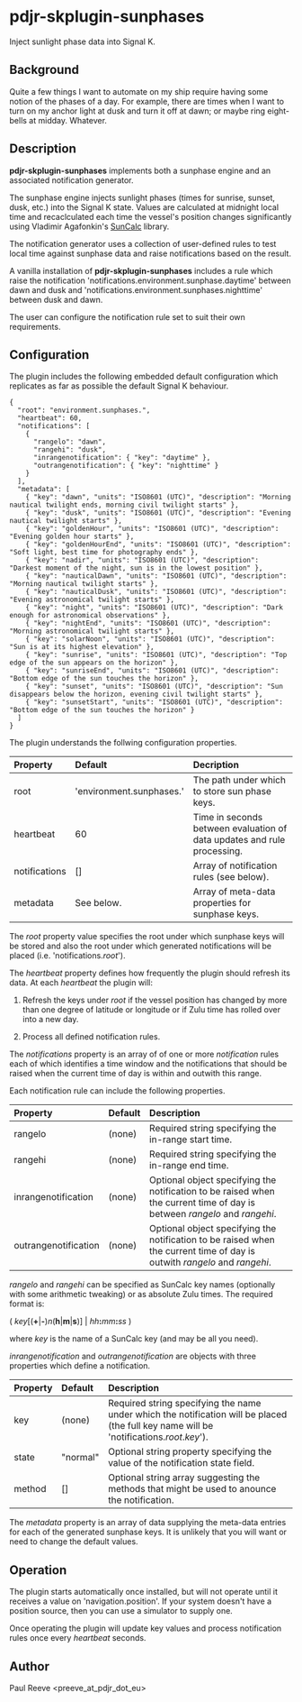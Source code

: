 # pdjr-skplugin-sunphases

Inject sunlight phase data into Signal K.

## Background

Quite a few things I want to automate on my ship require having some
notion of the phases of a day.
For example, there are times when I want to turn on my anchor light
at dusk and turn it off at dawn; or maybe ring eight-bells at midday.
Whatever.

## Description

__pdjr-skplugin-sunphases__ implements both a sunphase engine and an
associated notification generator.

The sunphase engine injects sunlight phases (times for sunrise, sunset,
dusk, etc.) into the Signal K state.
Values are calculated at midnight local time and recaclculated each
time the vessel's position changes significantly using Vladimir
Agafonkin's [SunCalc](https://github.com/mourner/suncalc) library.

The notification generator uses a collection of user-defined rules to
test local time against sunphase data and raise notifications based on
the result.

A vanilla installation of __pdjr-skplugin-sunphases__ includes a rule
which raise the notification
'notifications.environment.sunphase.daytime' between dawn and dusk and
'notifications.environment.sunphases.nighttime' between dusk and dawn.

The user can configure the notification rule set to suit their own
requirements.  

## Configuration

The plugin includes the following embedded default configuration which
replicates as far as possible the default Signal K behaviour.

```
{
  "root": "environment.sunphases.",
  "heartbeat": 60,
  "notifications": [
    {
      "rangelo": "dawn",
      "rangehi": "dusk",
      "inrangenotification": { "key": "daytime" },
      "outrangenotification": { "key": "nighttime" }
    }
  ],
  "metadata": [
    { "key": "dawn", "units": "ISO8601 (UTC)", "description": "Morning nautical twilight ends, morning civil twilight starts" },
    { "key": "dusk", "units": "ISO8601 (UTC)", "description": "Evening nautical twilight starts" },
    { "key": "goldenHour", "units": "ISO8601 (UTC)", "description": "Evening golden hour starts" },
    { "key": "goldenHourEnd", "units": "ISO8601 (UTC)", "description": "Soft light, best time for photography ends" },
    { "key": "nadir", "units": "ISO8601 (UTC)", "description": "Darkest moment of the night, sun is in the lowest position" },
    { "key": "nauticalDawn", "units": "ISO8601 (UTC)", "description": "Morning nautical twilight starts" },
    { "key": "nauticalDusk", "units": "ISO8601 (UTC)", "description": "Evening astronomical twilight starts" },
    { "key": "night", "units": "ISO8601 (UTC)", "description": "Dark enough for astronomical observations" },
    { "key": "nightEnd", "units": "ISO8601 (UTC)", "description": "Morning astronomical twilight starts" },
    { "key": "solarNoon", "units": "ISO8601 (UTC)", "description": "Sun is at its highest elevation" },
    { "key": "sunrise", "units": "ISO8601 (UTC)", "description": "Top edge of the sun appears on the horizon" },
    { "key": "sunriseEnd", "units": "ISO8601 (UTC)", "description": "Bottom edge of the sun touches the horizon" },
    { "key": "sunset", "units": "ISO8601 (UTC)", "description": "Sun disappears below the horizon, evening civil twilight starts" },
    { "key": "sunsetStart", "units": "ISO8601 (UTC)", "description": "Bottom edge of the sun touches the horizon" }
  ]
}
```

The plugin understands the follwing configuration properties.

| Property      | Default                  | Decription |
| :------------ | :----------------------- | :--------- |
| root          | 'environment.sunphases.' | The path under which to store sun phase keys. |
| heartbeat     | 60                       | Time in seconds between evaluation of data updates and rule processing. |
| notifications | []                       | Array of notification rules (see below). |
| metadata      | See below.               | Array of meta-data properties for sunphase keys. |

The *root* property value specifies the root under which sunphase keys
will be stored and also the root under which generated notifications
will be placed (i.e. 'notifications.*root*').

The *heartbeat* property defines how frequently the plugin should
refresh its data.
At each *heartbeat* the plugin will:

1. Refresh the keys under *root* if the vessel position has changed by
   more than one degree of latitude or longitude or if Zulu time has
   rolled over into a new day.

2. Process all defined notification rules.

The *notifications* property is an array of of one or more
*notification* rules each of which identifies a time window and the
notifications that should be raised when the current time of day is
within and outwith this range.

Each notification rule can include the following properties.

| Property             | Default | Description |
| :------------------- | :------ | :---------- |
| rangelo              | (none)  | Required string specifying the in-range start time. |
| rangehi              | (none)  | Required string specifying the in-range end time. |
| inrangenotification  | (none)  | Optional object specifying the notification to be raised when the current time of day is between *rangelo* and *rangehi*. |
| outrangenotification | (none)  | Optional object specifying the notification to be raised when the current time of day is outwith *rangelo* and *rangehi*. |

*rangelo* and *rangehi* can be specified as SunCalc key names
(optionally with some arithmetic tweaking) or as absolute Zulu times.
The required format is:

( *key*[(__+__|__-__)*n*(__h__|__m__|__s__)] | *hh*__:__*mm*__:__*ss* )

where *key* is the name of a SunCalc key (and may be all you need).

*inrangenotification* and *outrangenotification* are objects with three
properties which define a notification.

| Property | Default  | Description |
| :------- | :------- | :---------- |
| key      | (none)   | Required string specifying the name under which the notification will be placed (the full key name will be 'notifications.*root*.*key*'). |
| state    | "normal" | Optional string property specifying the value of the notification state field. |
| method   | []       | Optional string array suggesting the methods that might be used to anounce the notification. |

The *metadata* property is an array of data supplying the meta-data
entries for each of the generated sunphase keys.
It is unlikely that you will want or need to change the default values.

## Operation

The plugin starts automatically once installed, but will not operate
until it receives a value on 'navigation.position'.
If your system doesn't have a position source, then you can use a
simulator to supply one.

Once operating the plugin will update key values and process
notification rules once every *heartbeat* seconds.

## Author

Paul Reeve <preeve_at_pdjr_dot_eu>
